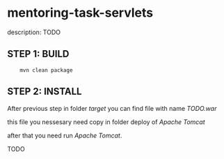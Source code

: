# mentoring-task-servlets 
description: TODO

## STEP 1: BUILD

```
	mvn clean package
```

## STEP 2: INSTALL

After previous step in folder *target* 
you can find file with name *TODO.war* 

this file you nessesary need  copy in folder deploy of *Apache Tomcat* 


after that you need run *Apache Tomcat*.

TODO